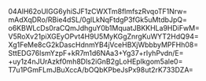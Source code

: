 04AlH62oUIGG6yhiSJF1zCWXTm8flmfszRvqoTF1Nrw=
mAdXqDRo/RBie4dSL/0glLkNqFtdgP3fGk5uMtdbJpQ=
o6KBWLcDs0raCQmJdhguY0b1MquatJBKKHLa9HDiFwM=
V5RoXv21piXGEyOPvt4H9U5MyKGgZnrgKuWYT2HdQ94=
Xg1FeMe8cG2kDascHdnmYB4jVceHBXjWbbbyMPFHh08=
SttEDG76lsmYzpF+kR7m1d6NAa3+Yg37+rIyhPvdn/E=
+uy1z4nJUrAzkf0mh8Dls2iGnB2gLoHEplkgom5ale0=
T7u1PGmFLmJBuXccA/bOQbKPbeJsPx98ut2rK733DZA=
